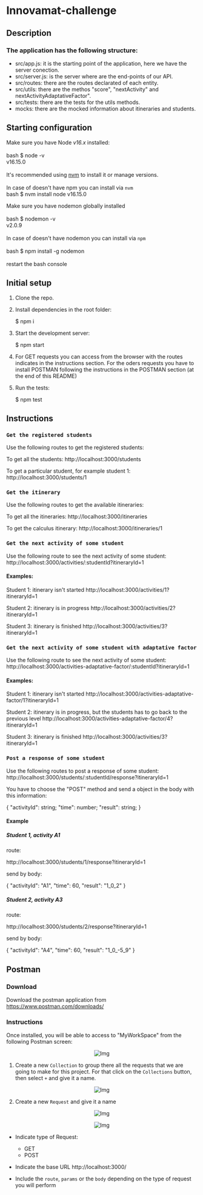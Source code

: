 # Innovamat-challenge

## Description

### The application has the following structure: 

* src/app.js: it is the starting point of the application, here we have the server conection.
* src/server.js: is the server where are the end-points of our API.
* src/routes: there are the routes declarated of each entity.
* src/utils: there are the methos "score", "nextActivity" and nextActivityAdaptativeFactor".
* src/tests: there are the tests for the utils methods.
* mocks: there are the mocked information about itineraries and students.

## Starting configuration

Make sure you have Node *v16.x* installed:</br>
</br>
    bash $ node -v
</br>
    v16.15.0
</br>
</br>
It's recommended using [nvm](https://github.com/nvm-sh/nvm) to install it or manage versions.</br>
</br>
In case of doesn't have npm you can install via `nvm`</br>
    bash $ nvm install node v16.15.0 </br>

Make sure you have nodemon globally installed </br>
</br>
    bash $ nodemon -v </br>
    v2.0.9 </br>
</br>
In case of doesn't have nodemon you can install via `npm`</br>
</br>
    bash $ npm install -g nodemon</br>
</br>
restart the bash console
</br>

## Initial setup

1. Clone the repo.

2. Install dependencies in the root folder:

    $ npm i
  

3. Start the development server:

    $ npm start


4. For GET requests you can access from the browser with the routes indicates in the instructions section. For the oders requests you have to install POSTMAN following the instructions in the POSTMAN section (at the end of this README)

6. Run the tests:

    $ npm test

## Instructions
### `Get the registered students`

Use the following routes to get the registered students:

To get all the students: 
http://localhost:3000/students

To get a particular student, for example student 1:
http://localhost:3000/students/1

### `Get the itinerary`

Use the following routes to get the available itineraries:

To get all the itineraries: 
http://localhost:3000/itineraries

To get the calculus itinerary:
http://localhost:3000/itineraries/1

### `Get the next activity of some student`

Use the following route to see the next activity of some student:
http://localhost:3000/activities/:studentId?itineraryId=1

#### Examples:

Student 1: itinerary isn't started
http://localhost:3000/activities/1?itineraryId=1

Student 2: itinerary is in progress
http://localhost:3000/activities/2?itineraryId=1

Student 3: itinerary is finished
http://localhost:3000/activities/3?itineraryId=1

### `Get the next activity of some student with adaptative factor`

Use the following route to see the next activity of some student:
http://localhost:3000/activities-adaptative-factor/:studentId?itineraryId=1

#### Examples:

Student 1: itinerary isn't started
http://localhost:3000/activities-adaptative-factor/1?itineraryId=1

Student 2: itinerary is in progress, but the students has to go back to the previous level
http://localhost:3000/activities-adaptative-factor/4?itineraryId=1

Student 3: itinerary is finished
http://localhost:3000/activities/3?itineraryId=1
### `Post a response of some student`
Use the following routes to post a response of some student:
http://localhost:3000/students/:studentId/response?itineraryId=1

You have to choose the "POST" method and send a object in the body with this information:


{
    "activityId": string;
    "time": number;
    "result": string;
}

#### Example
##### Student 1, activity A1

route:

http://localhost:3000/students/1/response?itineraryId=1

send by body:

{
    "activityId": "A1",
    "time": 60,
    "result": "1_0_2"
}

##### Student 2, activity A3

route:

http://localhost:3000/students/2/response?itineraryId=1


send by body:

{
    "activityId": "A4",
    "time": 60,
    "result": "1_0_-5_9"
}


## Postman

### Download

Download the postman application from https://www.postman.com/downloads/

### Instructions

Once installed, you will be able to access to "MyWorkSpace" from the following Postman screen:

<p align="center">
<img src=https://user-images.githubusercontent.com/103151285/223133354-2958bccd-4cdf-4a83-bcc8-404a1c628450.png alt='Img' />
</p>


1. Create a new `Collection` to group there all the requests that we are going to make for this project. For that click on the `Collections` button, then select `+` and give it a name.

<p align="center">
  <img src=https://user-images.githubusercontent.com/103151285/223133669-e729b1a9-5738-4cd8-969c-5ec964e2fcb6.png alt='Img' />
</p>

2. Create a new `Request` and give it a name 

<p align="center">
  <img src=https://user-images.githubusercontent.com/103151285/223133729-c7b35acf-c017-4374-b639-6674403c74e6.png alt='Img' />

</p>

<p align="center">
  <img src=https://user-images.githubusercontent.com/103151285/223133815-a2a298d5-2d5d-4666-a656-6b60ef0a6942.png alt='Img' />

</p>

- Indicate type of Request:

    * GET
    * POST

- Indicate the base URL http://localhost:3000/

- Include the `route`, `params` or the `body` depending on the type of request you will perform
